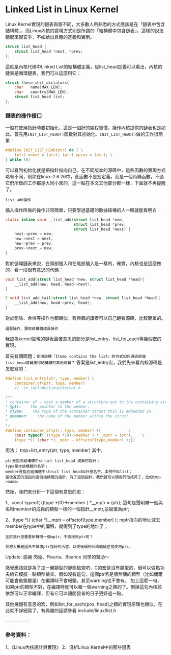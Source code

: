 # Linked List in Linux Kernel

Linux Kernel實現的鏈表與眾不同，大多數人所熟悉的方式應該是在「鏈表中包含結構體」，而Linux內核的實現方式則是所謂的「結構體中包含鏈表」。這樣的說法聽起來很玄乎，不如給出具體的定義和實例。

```c
struct list_head {
    struct list_head *next, *prev;
};
```

這就是內核代碼中Linked List的結構體定義，從list_head定義可以看出，內核的鏈表是循環鏈表。我們可以這麼用它：

```c
struct these_shit_dictators{
    char   name[MAX_LEN];
    char   country[MAX_LEN];
    struct list_head list;
};
```

### 鏈表的操作接口

一般在使用指針時要初始化，這是一個好的編程習慣，操作內核提供的鏈表也是如此。首先用`INIT_LIST_HEAD()`函數對其初始化。`INIT_LIST_HEAD()`做的工作很簡單：

```c
#define INIT_LIST_HEAD(ptr) do { \
    (ptr)->next = (ptr); (ptr)->prev = (ptr); \
} while (0)
```
可以看到初始化就是把指針指向自己。在不同版本的源碼中，這些函數的實現方式略有不同，例如在linux-2.6.26中，此函數不是宏定義，而是一個內聯函數，不過它們所做的工作都是大同小異的，這一點在本文其他部分都一樣，下面就不再提醒了。

`list_add操作`

插入操作所做的操作非常簡單，只要學過基礎的數據結構的人一眼就能看明白：
```c
static inline void __list_add(struct list_head *new,
                              struct list_head *prev,
                              struct list_head *next) {
    next->prev = new;
    new->next = next;
    new->prev = prev;
    prev->next = new;
}
```
對於循環鏈表來說，在頭部插入和在尾部插入是一樣的，確實，內核也是這麼做的，看一段很有意思的代碼：

```c
void list_add(struct list_head *new, struct list_head *head){
    __list_add(new, head, head->next);
}

5 void list_add_tail(struct list_head *new, struct list_head *head){
    __list_add(new, head->prev, head);
}
```
對於刪除、合併等操作也都類似，有興趣的讀者可以自己翻看源碼，比較簡單的。

`遍歷操作、獲取結構體成員操作`

我認為kernel實現的鏈表最優意思的部分是list_entry、list_for_each等幾個宏的實現。

首先有個問題：`使用這種「Items contains the list」的方式如何通過這個list_head成員獲得結構體的其他成員？` 答案是list_entry宏，我們先來看內核源碼是怎麼寫的：

```c
#define list_entry(ptr, type, member) \
    container_of(ptr, type, member)
    //  in include/linux/kernel.h

/**
* container_of – cast a member of a structure out to the containing structure
* @ptr:    the pointer to the member.
* @type:    the type of the container struct this is embedded in.
* @member:    the name of the member within the struct.
*
*/
#define container_of(ptr, type, member) ({            \
    const typeof( ((type *)0)->member ) *__mptr = (ptr);    \
    (type *)( (char *)__mptr – offsetof(type,member) );})
```
用法： tmp=list_entry(ptr, type, member)
其中，

```
ptr是指向結構體中struct list_head 成員的指針；
type是本結構體的名字；
member是指在結構體中struct list_head叫什麼名字，本例中叫list；
最後返回的是指向這個結構體的指針，有了這個指針，我們就可以調用其他成員了，比如tmp->name;
```

然後，我們來分析一下這個有意思的宏：

1、const typeof( ((type *)0)->member ) *__mptr = (ptr);
這句是聲明瞭一個與名叫member的成員的類型一樣的一個指針__mptr,並賦值為ptr;

2、(type *)( (char *)__mptr – offsetof(type,member) );
mptr指向的地址減去member在type中的偏移，就得到了type的地址了；

`至於為什麼要重新聲明一個mptr，不直接用ptr呢？`

`我想大概是因為不破壞ptr指針的內容，以便後續的代碼繼續正常使用ptr。`

Update:  感謝 肉兔、Fleuria、Bearice 同學的幫助～

感覺應該就是為了加一層類型的靜態檢查吧，C的宏是沒有類型的，但可以做點功夫給它模擬一點類型檢查。假如沒有這句，這個ptr若是個無關的類型（比如偶爾可能會敲錯變量）在編譯時不會報錯，甚至warning也不會有。
加上這麼一句，如果ptr的類型不對，在編譯時就可以報一個warning之類的了。刪掉這句內核該依然可以正常編譯，但有它可以讓開發者的日子更好過一點。

其他幾個有意思的宏，例如list_for_each(pos, head)之類的實現原理也類似，在此就不詳細寫了，有興趣的話請參看 include/linux/list.h

—————–
### 參考資料：
1、《Linux內核設計與實現》
2、淺析Linux Kernel中的那些鏈表
